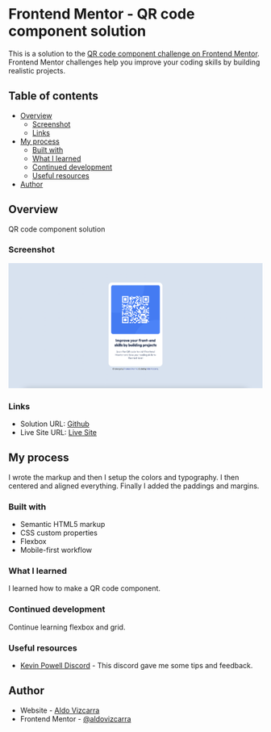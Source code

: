 # Frontend Mentor - QR code component solution

This is a solution to the [QR code component challenge on Frontend Mentor](https://www.frontendmentor.io/challenges/qr-code-component-iux_sIO_H). Frontend Mentor challenges help you improve your coding skills by building realistic projects.

## Table of contents

- [Overview](#overview)
  - [Screenshot](#screenshot)
  - [Links](#links)
- [My process](#my-process)
  - [Built with](#built-with)
  - [What I learned](#what-i-learned)
  - [Continued development](#continued-development)
  - [Useful resources](#useful-resources)
- [Author](#author)

## Overview

QR code component solution

### Screenshot

![](images/qr-code-component-screenshot.png)

### Links

- Solution URL: [Github](https://github.com/aldovizcarra/qr-code-component)
- Live Site URL: [Live Site](https://aldovizcarra.github.io/qr-code-component/)

## My process

I wrote the markup and then I setup the colors and typography. I then centered and aligned everything. Finally I added the paddings and margins.

### Built with

- Semantic HTML5 markup
- CSS custom properties
- Flexbox
- Mobile-first workflow

### What I learned

I learned how to make a QR code component.

### Continued development

Continue learning flexbox and grid.

### Useful resources

- [Kevin Powell Discord](https://discord.gg/wqTAvQJE) - This discord gave me some tips and feedback.

## Author

- Website - [Aldo Vizcarra](https://github.com/aldovizcarra)
- Frontend Mentor - [@aldovizcarra](https://www.frontendmentor.io/profile/aldovizcarra)
